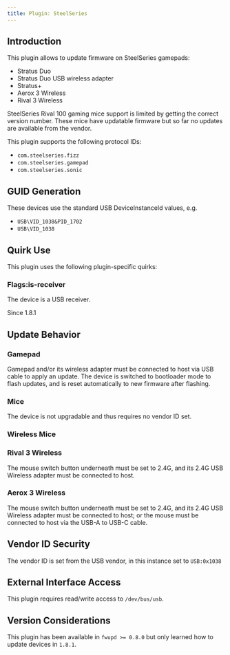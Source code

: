 ```yaml
---
title: Plugin: SteelSeries
---
```


## Introduction

This plugin allows to update firmware on SteelSeries gamepads:

* Stratus Duo
* Stratus Duo USB wireless adapter
* Stratus+
* Aerox 3 Wireless
* Rival 3 Wireless

SteelSeries Rival 100 gaming mice support is limited by getting the correct
version number. These mice have updatable firmware but so far no updates are
available from the vendor.

This plugin supports the following protocol IDs:

* `com.steelseries.fizz`
* `com.steelseries.gamepad`
* `com.steelseries.sonic`

## GUID Generation

These devices use the standard USB DeviceInstanceId values, e.g.

* `USB\VID_1038&PID_1702`
* `USB\VID_1038`

## Quirk Use

This plugin uses the following plugin-specific quirks:

### Flags:is-receiver

The device is a USB receiver.

Since 1.8.1

## Update Behavior

### Gamepad

Gamepad and/or its wireless adapter must be connected to host via USB cable
to apply an update. The device is switched to bootloader mode to flash
updates, and is reset automatically to new firmware after flashing.

### Mice

The device is not upgradable and thus requires no vendor ID set.

### Wireless Mice

### Rival 3 Wireless

The mouse switch button underneath must be set to 2.4G, and its 2.4G USB
Wireless adapter must be connected to host.

### Aerox 3 Wireless

The mouse switch button underneath must be set to 2.4G, and its 2.4G USB
Wireless adapter must be connected to host; or the mouse must be connected to
host via the USB-A to USB-C cable.

## Vendor ID Security

The vendor ID is set from the USB vendor, in this instance set to `USB:0x1038`

## External Interface Access

This plugin requires read/write access to `/dev/bus/usb`.

## Version Considerations

This plugin has been available in `fwupd >= 0.8.0` but only learned how to update devices in
`1.8.1`.
